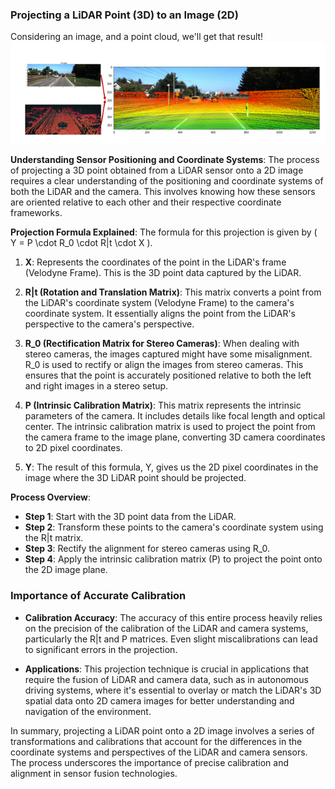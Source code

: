### Projecting a LiDAR Point (3D) to an Image (2D)
Considering an image, and a point cloud, we'll get that result!
![Alt text](https://github.com/adulala/Sensor-Fusion-For-Autonomous-Cars-/blob/main/lidarandcamera.png)

**Understanding Sensor Positioning and Coordinate Systems**: The process of projecting a 3D point obtained from a LiDAR sensor onto a 2D image requires a clear understanding of the positioning and coordinate systems of both the LiDAR and the camera. This involves knowing how these sensors are oriented relative to each other and their respective coordinate frameworks.

**Projection Formula Explained**: The formula for this projection is given by \( Y = P \cdot R_0 \cdot R|t \cdot X \).

1. **X**: Represents the coordinates of the point in the LiDAR's frame (Velodyne Frame). This is the 3D point data captured by the LiDAR.

2. **R|t (Rotation and Translation Matrix)**: This matrix converts a point from the LiDAR's coordinate system (Velodyne Frame) to the camera's coordinate system. It essentially aligns the point from the LiDAR's perspective to the camera's perspective.

3. **R_0 (Rectification Matrix for Stereo Cameras)**: When dealing with stereo cameras, the images captured might have some misalignment. R_0 is used to rectify or align the images from stereo cameras. This ensures that the point is accurately positioned relative to both the left and right images in a stereo setup.

4. **P (Intrinsic Calibration Matrix)**: This matrix represents the intrinsic parameters of the camera. It includes details like focal length and optical center. The intrinsic calibration matrix is used to project the point from the camera frame to the image plane, converting 3D camera coordinates to 2D pixel coordinates.

5. **Y**: The result of this formula, Y, gives us the 2D pixel coordinates in the image where the 3D LiDAR point should be projected.

**Process Overview**:

- **Step 1**: Start with the 3D point data from the LiDAR.
- **Step 2**: Transform these points to the camera's coordinate system using the R|t matrix.
- **Step 3**: Rectify the alignment for stereo cameras using R_0.
- **Step 4**: Apply the intrinsic calibration matrix (P) to project the point onto the 2D image plane.

### Importance of Accurate Calibration

- **Calibration Accuracy**: The accuracy of this entire process heavily relies on the precision of the calibration of the LiDAR and camera systems, particularly the R|t and P matrices. Even slight miscalibrations can lead to significant errors in the projection.

- **Applications**: This projection technique is crucial in applications that require the fusion of LiDAR and camera data, such as in autonomous driving systems, where it's essential to overlay or match the LiDAR's 3D spatial data onto 2D camera images for better understanding and navigation of the environment.

In summary, projecting a LiDAR point onto a 2D image involves a series of transformations and calibrations that account for the differences in the coordinate systems and perspectives of the LiDAR and camera sensors. The process underscores the importance of precise calibration and alignment in sensor fusion technologies.
